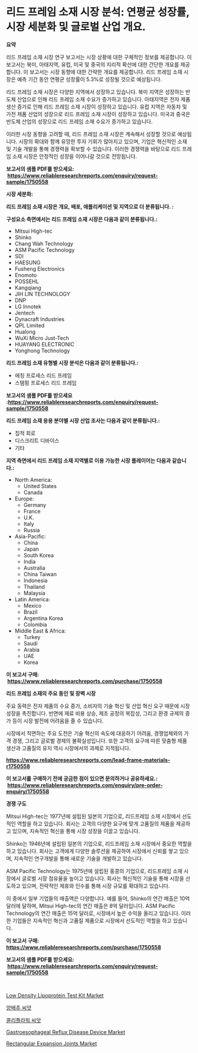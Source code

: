 <p><h1>리드 프레임 소재 시장 분석: 연평균 성장률, 시장 세분화 및 글로벌 산업 개요.</h1></p><p><strong>요약</strong></p>
<p><p>리드 프레임 소재 시장 연구 보고서는 시장 상황에 대한 구체적인 정보를 제공합니다. 이 보고서는 북미, 아태지역, 유럽, 미국 및 중국의 지리적 확산에 대한 간단한 개요를 제공합니다. 이 보고서는 시장 동향에 대한 간략한 개요를 제공합니다. 리드 프레임 소재 시장은 예측 기간 동안 연평균 성장률이 5.3%로 성장될 것으로 예상됩니다.</p><p>리드 프레임 소재 시장은 다양한 지역에서 성장하고 있습니다. 북미 지역은 성장하는 반도체 산업으로 인해 리드 프레임 소재 수요가 증가하고 있습니다. 아태지역은 전자 제품 생산 증가로 인해 리드 프레임 소재 시장이 성장하고 있습니다. 유럽 지역은 자동차 및 가전 제품 산업의 성장으로 리드 프레임 소재 시장이 성장하고 있습니다. 미국과 중국은 반도체 산업의 성장으로 리드 프레임 소재 수요가 증가하고 있습니다.</p><p>이러한 시장 동향을 고려할 때, 리드 프레임 소재 시장은 계속해서 성장할 것으로 예상됩니다. 시장의 확대와 함께 유망한 투자 기회가 많아지고 있으며, 기업은 혁신적인 소재 및 기술 개발을 통해 경쟁력을 확보할 수 있습니다. 이러한 경쟁력을 바탕으로 리드 프레임 소재 시장은 안정적인 성장을 이어나갈 것으로 전망됩니다.</p></p>
<p><strong>보고서의 샘플 PDF를 받으세요: &nbsp;<a href="https://www.reliableresearchreports.com/enquiry/request-sample/1750558">https://www.reliableresearchreports.com/enquiry/request-sample/1750558</a></strong></p>
<p><strong>시장 세분화:</strong></p>
<p><strong> 리드 프레임 소재 시장은 개요, 배포, 애플리케이션 및 지역으로 더 분류됩니다. :</strong></p>
<p><strong>구성요소 측면에서는 리드 프레임 소재 시장은 다음과 같이 분류됩니다.:</strong></p>
<p><ul><li>Mitsui High-tec</li><li>Shinko</li><li>Chang Wah Technology</li><li>ASM Pacific Technology</li><li>SDI</li><li>HAESUNG</li><li>Fusheng Electronics</li><li>Enomoto</li><li>POSSEHL</li><li>Kangqiang</li><li>JIH LIN TECHNOLOGY</li><li>DNP</li><li>LG Innotek</li><li>Jentech</li><li>Dynacraft Industries</li><li>QPL Limited</li><li>Hualong</li><li>WuXi Micro Just-Tech</li><li>HUAYANG ELECTRONIC</li><li>Yonghong Technology</li></ul></p>
<p><strong> 리드 프레임 소재 유형별 시장 분석은 다음과 같이 분류됩니다.:</strong></p>
<p><ul><li>에칭 프로세스 리드 프레임</li><li>스탬핑 프로세스 리드 프레임</li></ul></p>
<p><strong>보고서의 샘플 PDF를 받으세요 :<a href="https://www.reliableresearchreports.com/enquiry/request-sample/1750558">https://www.reliableresearchreports.com/enquiry/request-sample/1750558</a></strong></p>
<p><strong> 리드 프레임 소재 응용 분야별 시장 산업 조사는 다음과 같이 분류됩니다.:</strong></p>
<p><ul><li>집적 회로</li><li>디스크리트 디바이스</li><li>기타</li></ul></p>
<p><strong>지역 측면에서 리드 프레임 소재 지역별로 이용 가능한 시장 플레이어는 다음과 같습니다.:</strong></p>
<p><ul>
    <li>
        North America:
        <ul>
            <li>United States</li>
            <li>Canada</li>
        </ul>
    </li>
    <li>
        Europe:
        <ul>
            <li>Germany</li>
            <li>France</li>
            <li>U.K.</li>
            <li>Italy</li>
            <li>Russia</li>
        </ul>
    </li>
    <li>
        Asia-Pacific:
        <ul>
            <li>China</li>
            <li>Japan</li>
            <li>South Korea</li>
            <li>India</li>
            <li>Australia</li>
            <li>China Taiwan</li>
            <li>Indonesia</li>
            <li>Thailand</li>
            <li>Malaysia</li>
        </ul>
    </li>
    <li>
        Latin America:
        <ul>
            <li>Mexico</li>
            <li>Brazil</li>
            <li>Argentina Korea</li>
            <li>Colombia</li>
        </ul>
    </li>
    <li>
        Middle East & Africa:
        <ul>
            <li>Turkey</li>
            <li>Saudi</li>
            <li>Arabia</li>
            <li>UAE</li>
            <li>Korea</li>
        </ul>
    </li>
    </ul></p>
<p><strong>이 보고서 구매: &nbsp;<a href="https://www.reliableresearchreports.com/purchase/1750558">https://www.reliableresearchreports.com/purchase/1750558</a></strong></p>
<p><strong>리드 프레임 소재의 주요 동인 및 장벽 시장</strong></p>
<p><p>주요 동력은 전자 제품의 수요 증가, 소비자의 기술 혁신 및 산업 혁신 요구 때문에 시장 성장을 촉진합니다. 반면에 재료 비용 상승, 제조 공정의 복잡성, 그리고 환경 규제의 증가 등이 시장 발전에 어려움을 줄 수 있습니다.</p><p>시장에서 직면하는 주요 도전은 기술 혁신의 속도에 대응하기 어려움, 경쟁업체와의 가격 경쟁, 그리고 글로벌 경제의 불확실성입니다. 또한 고객의 요구에 따른 맞춤형 제품 생산과 고품질의 유지 역시 시장에서의 과제로 지적됩니다.</p></p>
<p><strong><a href="https://www.reliableresearchreports.com/lead-frame-materials-r1750558">https://www.reliableresearchreports.com/lead-frame-materials-r1750558</a></strong></p>
<p><strong>이 보고서를 구매하기 전에 궁금한 점이 있으면 문의하거나 공유하세요.: &nbsp;<a href="https://www.reliableresearchreports.com/enquiry/pre-order-enquiry/1750558">https://www.reliableresearchreports.com/enquiry/pre-order-enquiry/1750558</a></strong></p>
<p><strong>경쟁 구도</strong></p>
<p><p>Mitsui High-tec는 1977년에 설립된 일본의 기업으로, 리드프레임 소재 시장에서 선도적인 역할을 하고 있습니다. 회사는 고객의 다양한 요구에 맞게 고품질의 제품을 제공하고 있으며, 지속적인 혁신을 통해 시장 성장을 이끌고 있습니다.</p><p>Shinko는 1946년에 설립된 일본의 기업으로, 리드프레임 소재 시장에서 중요한 역할을 하고 있습니다. 회사는 고객에게 다양한 솔루션을 제공하여 시장에서 신뢰를 쌓고 있으며, 지속적인 연구개발을 통해 새로운 기술을 개발하고 있습니다.</p><p>ASM Pacific Technology는 1975년에 설립된 홍콩의 기업으로, 리드프레임 소재 시장에서 글로벌 시장 점유율을 높이고 있습니다. 회사는 혁신적인 기술을 통해 시장을 선도하고 있으며, 전략적인 제휴와 인수를 통해 시장 규모를 확대하고 있습니다.</p><p>이 중에서 일부 기업들의 매출액은 다양합니다. 예를 들어, Shinko의 연간 매출은 10억 달러에 달하며, Mitsui High-tec의 연간 매출은 8억 달러입니다. ASM Pacific Technology의 연간 매출은 15억 달러로, 시장에서 높은 수익을 올리고 있습니다. 이러한 기업들은 지속적인 혁신과 고품질 제품으로 시장에서 선도적인 역할을 하고 있습니다.</p></p>
<p><strong>이 보고서 구매: &nbsp; <a href="https://www.reliableresearchreports.com/purchase/1750558">https://www.reliableresearchreports.com/purchase/1750558</a></strong></p>
<p><strong>보고서의 샘플 PDF를 받으세요: &nbsp;<a href="https://www.reliableresearchreports.com/enquiry/request-sample/1750558">https://www.reliableresearchreports.com/enquiry/request-sample/1750558</a></strong><strong></strong></p>
<p>&nbsp;</p>
<p><p><a href="https://github.com/jerrycopelandthomaswsqd8q/Market-Research-Report-List-2/blob/main/low-density-lipoprotein-test-kit-market.md">Low Density Lipoprotein Test Kit Market</a></p><p><a href="https://github.com/BrettWeberrt8767765/Market-Research-Report-List-1/blob/main/696869921195.md">양배추 씨앗</a></p><p><a href="https://github.com/nuekbpymrrz5/Market-Research-Report-List-1/blob/main/342780621194.md">콜리플라워 씨앗</a></p><p><a href="https://github.com/yoshih12/Market-Research-Report-List-2/blob/main/gastroesophageal-reflux-disease-device-market.md">Gastroesophageal Reflux Disease Device Market</a></p><p><a href="https://view.publitas.com/reportprime-1/rectangular-expansion-joints-market-comprehensive-assessment-by-type-application-and-geography/">Rectangular Expansion Joints Market</a></p></p>
